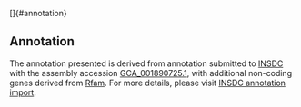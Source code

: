 []{#annotation}

Annotation
----------

The annotation presented is derived from annotation submitted to
[INSDC](http://www.insdc.org) with the assembly accession
[GCA\_001890725.1](http://www.ebi.ac.uk/ena/data/view/GCA_001890725.1),
with additional non-coding genes derived from
[Rfam](http://rfam.xfam.org/). For more details, please visit [INSDC
annotation
import](http://ensemblgenomes.org/info/data/insdc_annotation).
